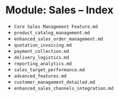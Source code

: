 # Module: Sales – Index

- `Core Sales Management Feature.md`
- `product_catalog_management.md`
- `enhanced_sales_order_management.md`
- `quotation_invoicing.md`
- `payment_collection.md`
- `delivery_logistics.md`
- `reporting_analytics.md`
- `sales_target_performance.md`
- `advanced_features.md`
- `customer_management_detailed.md`
- `enhanced_sales_channels_integration.md`
